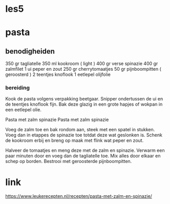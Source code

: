 # les5
# pasta


## benodigheiden

 350 gr tagliatelle
350 ml kookroom ( light )
400 gr verse spinazie
400 gr zalmfilet
1 ui
peper en zout
250 gr cherrytomaatjes
50 gr pijnboompitten ( geroosterd )
2 teentjes knoflook
1 eetlepel olijfolie 

### bereiding

Kook de pasta volgens verpakking beetgaar. Snipper ondertussen de ui en de teentjes knoflook fijn. Bak deze glazig in een grote hapjes of wokpan in een eetlepel olie.

Pasta met zalm spinazie Pasta met zalm spinazie

Voeg de zalm toe en bak rondom aan, steek met een spatel in stukken. Voeg dan in etappes de spinazie toe totdat deze wat geslonken is. Schenk de kookroom erbij en breng op maak met flink wat peper en zout.

Halveer de tomaatjes en meng deze met de zalm en spinazie. Verwarm een paar minuten door en voeg dan de tagliatelle toe. Mix alles door elkaar en schep op borden. Bestrooi met geroosterde pijnboompitten.


# link
https://www.leukerecepten.nl/recepten/pasta-met-zalm-en-spinazie/
